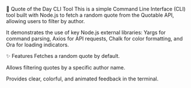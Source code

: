 📝 Quote of the Day CLI Tool
This is a simple Command Line Interface (CLI) tool built with Node.js to fetch a random quote from the Quotable API, allowing users to filter by author.

It demonstrates the use of key Node.js external libraries: Yargs for command parsing, Axios for API requests, Chalk for color formatting, and Ora for loading indicators.

✨ Features
Fetches a random quote by default.

Allows filtering quotes by a specific author name.

Provides clear, colorful, and animated feedback in the terminal.
